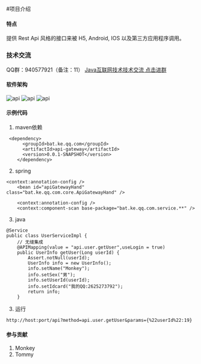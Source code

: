 #项目介绍

#### 特点

提供 Rest Api 风格的接口来被 H5, Android, IOS 以及第三方应用程序调用。

### 技术交流
QQ群：940577921（备注：11）
<a target="_blank" href="//shang.qq.com/wpa/qunwpa?idkey=1c0d93672d39f851223d8ca833ea764d809c3bd15000acb1052d65d89ceeb3e3">Java互联网技术技术交流 点击进群</a>



#### 软件架构
![api](https://gitee.com/ym-monkey/api-gateway/raw/master/img/1.png "1.png")
![api](https://gitee.com/ym-monkey/api-gateway/raw/master/img/2.png "2.png")
![api](https://gitee.com/ym-monkey/api-gateway/raw/master/img/3.png "3.png")



#### 示例代码

1. maven依赖

```
 <dependency>
      <groupId>bat.ke.qq.com</groupId>
      <artifactId>api-gateway</artifactId>
      <version>0.0.1-SNAPSHOT</version>
    </dependency>
```

2. spring

```
<context:annotation-config />
	<bean id="apiGatewayHand" class="bat.ke.qq.com.core.ApiGatewayHand" />

	<context:annotation-config />
	<context:component-scan base-package="bat.ke.qq.com.service.**" />
```

3. java

```
@Service
public class UserServiceImpl {
    // 无缝集成
    @APIMapping(value = "api.user.getUser",useLogin = true)
    public UserInfo getUser(Long userId) {
        Assert.notNull(userId);
        UserInfo info = new UserInfo();
        info.setName("Monkey");
        info.setSex("男");
        info.setUserId(userId);
        info.setIdcard("我的QQ:2625273792");
        return info;
    }
```
3. 运行

```
http://host:port/api?method=api.user.getUser&params={%22userId%22:19}
```


#### 参与贡献

1. Monkey
2. Tommy
